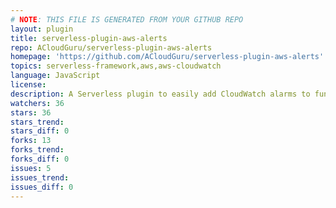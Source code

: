 ```yaml
---
# NOTE: THIS FILE IS GENERATED FROM YOUR GITHUB REPO
layout: plugin
title: serverless-plugin-aws-alerts
repo: ACloudGuru/serverless-plugin-aws-alerts
homepage: 'https://github.com/ACloudGuru/serverless-plugin-aws-alerts'
topics: serverless-framework,aws,aws-cloudwatch
language: JavaScript
license: 
description: A Serverless plugin to easily add CloudWatch alarms to functions
watchers: 36
stars: 36
stars_trend: 
stars_diff: 0
forks: 13
forks_trend: 
forks_diff: 0
issues: 5
issues_trend: 
issues_diff: 0
---
```


